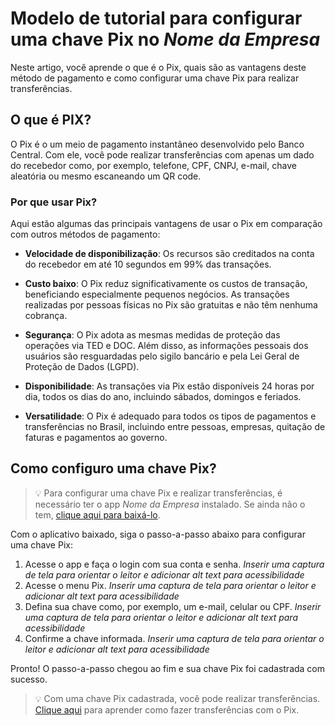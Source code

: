 # Modelo de tutorial para configurar uma chave Pix no *Nome da Empresa*

Neste artigo, você aprende o que é o Pix, quais são as vantagens deste método de pagamento e como configurar uma chave Pix para realizar transferências. 

## O que é PIX?

O Pix é o um meio de pagamento instantâneo desenvolvido pelo Banco Central. Com ele, você pode realizar transferências com apenas um dado do recebedor como, por exemplo, telefone, CPF, CNPJ, e-mail, chave aleatória ou mesmo escaneando um QR code.

### Por que usar Pix?

Aqui estão algumas das principais vantagens de usar o Pix em comparação com outros métodos de pagamento:

- **Velocidade de disponibilização**: Os recursos são creditados na conta do recebedor em até 10 segundos em 99% das transações.
  
- **Custo baixo**: O Pix reduz significativamente os custos de transação, beneficiando especialmente pequenos negócios. As transações realizadas por pessoas físicas no Pix são gratuitas e não têm nenhuma cobrança.

- **Segurança**: O Pix adota as mesmas medidas de proteção das operações via TED e DOC. Além disso, as informações pessoais dos usuários são resguardadas pelo sigilo bancário e pela Lei Geral de Proteção de Dados (LGPD).
  
- **Disponibilidade**: As transações via Pix estão disponíveis 24 horas por dia, todos os dias do ano, incluindo sábados, domingos e feriados.
  
- **Versatilidade**: O Pix é adequado para todos os tipos de pagamentos e transferências no Brasil, incluindo entre pessoas, empresas, quitação de faturas e pagamentos ao governo.


## Como configuro uma chave Pix?

> :bulb: Para configurar uma chave Pix e realizar transferências, é necessário ter o app *Nome da Empresa* instalado. Se ainda não o tem, [clique aqui para baixá-lo](#).
 
Com o aplicativo baixado, siga o passo-a-passo abaixo para configurar uma chave Pix:

1. Acesse o app e faça o login com sua conta e senha. *Inserir uma captura de tela para orientar o leitor e adicionar alt text para acessibilidade*
2. Acesse o menu Pix. *Inserir uma captura de tela para orientar o leitor e adicionar alt text para acessibilidade*
3. Defina sua chave como, por exemplo, um e-mail, celular ou CPF. *Inserir uma captura de tela para orientar o leitor e adicionar alt text para acessibilidade*
4. Confirme a chave informada. *Inserir uma captura de tela para orientar o leitor e adicionar alt text para acessibilidade*

Pronto! O passo-a-passo chegou ao fim e sua chave Pix foi cadastrada com sucesso.

> :bulb: Com uma chave Pix cadastrada, você pode realizar transferências. [Clique aqui](#) para aprender como fazer transferências com o Pix.
 


